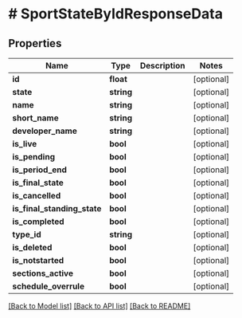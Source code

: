 # # SportStateByIdResponseData

## Properties

Name | Type | Description | Notes
------------ | ------------- | ------------- | -------------
**id** | **float** |  | [optional]
**state** | **string** |  | [optional]
**name** | **string** |  | [optional]
**short_name** | **string** |  | [optional]
**developer_name** | **string** |  | [optional]
**is_live** | **bool** |  | [optional]
**is_pending** | **bool** |  | [optional]
**is_period_end** | **bool** |  | [optional]
**is_final_state** | **bool** |  | [optional]
**is_cancelled** | **bool** |  | [optional]
**is_final_standing_state** | **bool** |  | [optional]
**is_completed** | **bool** |  | [optional]
**type_id** | **string** |  | [optional]
**is_deleted** | **bool** |  | [optional]
**is_notstarted** | **bool** |  | [optional]
**sections_active** | **bool** |  | [optional]
**schedule_overrule** | **bool** |  | [optional]

[[Back to Model list]](../../README.md#models) [[Back to API list]](../../README.md#endpoints) [[Back to README]](../../README.md)

